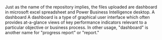 Just as the name of the repository implies, the files uploaded are dashboard in microsoft excel spreadsheet and Power Business Intelligence desktop.
A dashboard A dashboard is a type of graphical user interface which often provides at-a-glance views of key performance indicators relevant to a particular objective 
or business process. In other usage, "dashboard" is another name for "progress report" or "report."
